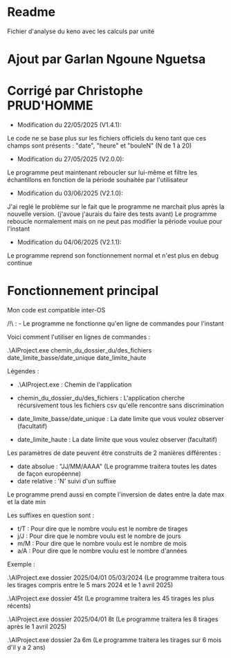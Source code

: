 # Readme

Fichier d'analyse du keno avec les calculs par unité

# Ajout par Garlan Ngoune Nguetsa
# Corrigé par Christophe PRUD'HOMME
- Modification du 22/05/2025 (V1.4.1):

Le code ne se base plus sur les fichiers officiels du keno tant que ces champs sont présents :
"date", "heure" et "bouleN" (N de 1 à 20)

- Modification du 27/05/2025 (V2.0.0):

Le programme peut maintenant reboucler sur lui-même et filtre les échantillons en fonction de la période souhaitée par l'utilisateur

-  Modification du 03/06/2025 (V2.1.0):

J'ai reglé le problème sur le fait que le programme ne marchait plus après la nouvelle version. (j'avoue j'aurais du faire des tests avant)
Le programme reboucle normalement mais on ne peut pas modifier la période voulue pour l'instant

- Modification du 04/06/2025 (V2.1.1):

Le programme reprend son fonctionnement normal et n'est plus en debug continue

# Fonctionnement principal

Mon code est compatible inter-OS

/!\ :
    - Le programme ne fonctionne qu'en ligne de commandes pour l'instant

Voici comment l'utiliser en lignes de commandes :

.\AIProject.exe chemin_du_dossier_du/des_fichiers date_limite_basse/date_unique date_limite_haute

Légendes :

- .\AIProject.exe : Chemin de l'application

- chemin_du_dossier_du/des_fichiers : L'application cherche récursivement tous les fichiers csv qu'elle rencontre sans discrimination

- date_limite_basse/date_unique : La date limite que vous voulez observer (facultatif)

- date_limite_haute : La date limite que vous voulez observer (facultatif)

Les paramètres de date peuvent être construits de 2 manières différentes :

- date absolue : "JJ/MM/AAAA" (Le programme traitera toutes les dates de façon européenne)
- date relative : 'N' suivi d'un suffixe

Le programme prend aussi en compte l'inversion de dates entre la date max et la date min

Les suffixes en question sont : 

- t/T : Pour dire que le nombre voulu est le nombre de tirages
- j/J : Pour dire que le nombre voulu est le nombre de jours
- m/M : Pour dire que le nombre voulu est le nombre de mois
- a/A : Pour dire que le nombre voulu est le nombre d'années

Exemple :

.\AIProject.exe dossier 2025/04/01 05/03/2024 (Le programme traitera tous les tirages compris entre le 5 mars 2024 et le 1 avril 2025)

.\AIProject.exe dossier 45t (Le programme traitera les 45 tirages les plus récents)

.\AIProject.exe dossier 2025/04/01 8t (Le programme traitera les 8 tirages après le 1 avril 2025)

.\AIProject.exe dossier 2a 6m (Le programme traitera les tirages sur 6 mois d'il y a 2 ans)

